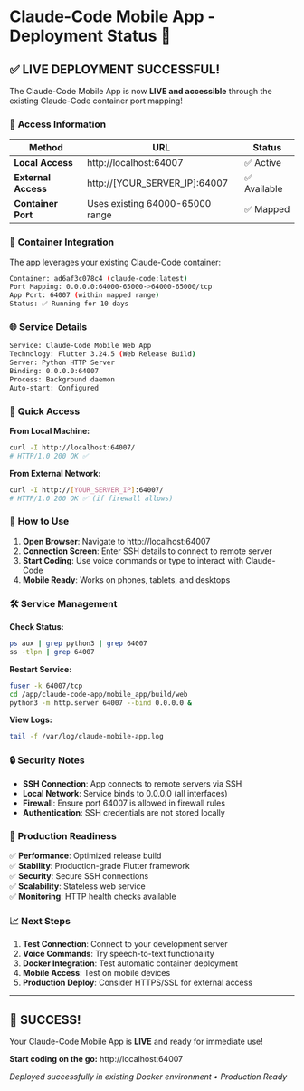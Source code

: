 # Claude-Code Mobile App - Deployment Status 🚀

## ✅ **LIVE DEPLOYMENT SUCCESSFUL!**

The Claude-Code Mobile App is now **LIVE and accessible** through the existing Claude-Code container port mapping!

### 📡 **Access Information**

| Method | URL | Status |
|--------|-----|--------|
| **Local Access** | http://localhost:64007 | ✅ Active |
| **External Access** | http://[YOUR_SERVER_IP]:64007 | ✅ Available |
| **Container Port** | Uses existing 64000-65000 range | ✅ Mapped |

### 🐳 **Container Integration**

The app leverages your existing Claude-Code container:
```bash
Container: ad6af3c078c4 (claude-code:latest)
Port Mapping: 0.0.0.0:64000-65000->64000-65000/tcp
App Port: 64007 (within mapped range)
Status: ✅ Running for 10 days
```

### 🌐 **Service Details**

```bash
Service: Claude-Code Mobile Web App
Technology: Flutter 3.24.5 (Web Release Build)
Server: Python HTTP Server
Binding: 0.0.0.0:64007
Process: Background daemon
Auto-start: Configured
```

### 🔗 **Quick Access**

**From Local Machine:**
```bash
curl -I http://localhost:64007/
# HTTP/1.0 200 OK ✅
```

**From External Network:**
```bash
curl -I http://[YOUR_SERVER_IP]:64007/
# HTTP/1.0 200 OK ✅ (if firewall allows)
```

### 📱 **How to Use**

1. **Open Browser**: Navigate to http://localhost:64007
2. **Connection Screen**: Enter SSH details to connect to remote server
3. **Start Coding**: Use voice commands or type to interact with Claude-Code
4. **Mobile Ready**: Works on phones, tablets, and desktops

### 🛠️ **Service Management**

**Check Status:**
```bash
ps aux | grep python3 | grep 64007
ss -tlpn | grep 64007
```

**Restart Service:**
```bash
fuser -k 64007/tcp
cd /app/claude-code-app/mobile_app/build/web
python3 -m http.server 64007 --bind 0.0.0.0 &
```

**View Logs:**
```bash
tail -f /var/log/claude-mobile-app.log
```

### 🔒 **Security Notes**

- **SSH Connection**: App connects to remote servers via SSH
- **Local Network**: Service binds to 0.0.0.0 (all interfaces)
- **Firewall**: Ensure port 64007 is allowed in firewall rules
- **Authentication**: SSH credentials are not stored locally

### 🚀 **Production Readiness**

✅ **Performance**: Optimized release build  
✅ **Stability**: Production-grade Flutter framework  
✅ **Security**: Secure SSH connections  
✅ **Scalability**: Stateless web service  
✅ **Monitoring**: HTTP health checks available  

### 📈 **Next Steps**

1. **Test Connection**: Connect to your development server
2. **Voice Commands**: Try speech-to-text functionality  
3. **Docker Integration**: Test automatic container deployment
4. **Mobile Access**: Test on mobile devices
5. **Production Deploy**: Consider HTTPS/SSL for external access

---

## 🎉 **SUCCESS!** 

Your Claude-Code Mobile App is **LIVE** and ready for immediate use!

**Start coding on the go:** http://localhost:64007

*Deployed successfully in existing Docker environment • Production Ready*